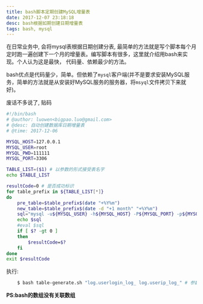 ```yaml
---
title: bash脚本定期创建MySQL增量表
date: 2017-12-07 23:18:18
desc: bash根据如期创建日期增量表
tags: bash, mysql
---
```


在日常业务中, 会将mysql表根据日期创建分表, 最简单的方法就是写个脚本每个月定时跑一遍创建下一个月的增量表。编写脚本有很多，这里就介绍用bash来实现。个人认为这是最快， 代码量、依赖最少的方法。

<!--more-->

bash优点是代码量少，简单。但依赖了`mysql`客户端(并不是要求安装MySQL服务，简单的方法就是从安装好MySQL服务的服务器，将`msyql`文件拷贝下来就好)。

废话不多说了, 贴码

```bash
#!/bin/bash
# @author: luowen<bigpao.luo@gmail.com>
# @desc: 自动创建数据库日期增量表
# @time: 2017-12-06

MYSQL_HOST=127.0.0.1
MYSQL_USER=root
MYSQL_PWD=111111
MYSQL_PORT=3306

TABLE_LIST=($1) # 以参数的形式接受表名字
echo $TABLE_LIST

resultCode=0 # 是否成功标识
for table_prefix in ${TABLE_LIST[*]}
do
    pre_table=$table_prefix$(date "+%Y%m")
    new_table=$table_prefix$(date -d "+1 month" "+%Y%m")
    sql="mysql -u${MYSQL_USER} -h${MYSQL_HOST} -P${MYSQL_PORT} -p${MYSQL_PWD} -e 'create table ${new_table} like ${pre_table}'"
    echo $sql
    #eval $sql
    if [ $? -gt 0 ]
    then
        $resultCode=$?
    fi
done
exit $resultCode
```

执行:

```bash
    $ bash table-generate.sh "log.userlogin_log_ log.userip_log_" # 参数已空格隔开
```

**PS:bash的数组没有关联数组**

